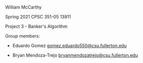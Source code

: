 William McCarthy

Spring 2021 CPSC 351-05 13911

Project 3 - Banker's Algorithm

Group members:

* Eduardo Gomez gomez.eduardo550@csu.fullerton.edu

* Bryan Mendoza-Trejo bryanmendozatrejo@csu.fullerton.edu
